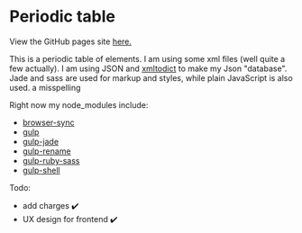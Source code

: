 # Periodic table

View the GitHub pages site [here.](http://friendlyamigo.github.io/periodictable/)

This is a periodic table of elements. I am using some xml files (well quite a few actually). I am using JSON and [xmltodict](https://github.com/martinblech/xmltodict) to make my Json "database". Jade and sass are used for markup and styles, while plain JavaScript is also used. a misspelling

Right now my node_modules include:
- [browser-sync](https://github.com/BrowserSync/browser-sync)
- [gulp](https://github.com/gulpjs/gulp)
- [gulp-jade](https://github.com/phated/gulp-jade)
- [gulp-rename](https://github.com/hparra/gulp-rename)
- [gulp-ruby-sass](https://github.com/sindresorhus/gulp-ruby-sass)
- [gulp-shell](https://github.com/sun-zheng-an/gulp-shell)


Todo:
- add charges ✔️
- UX design for frontend ✔️
